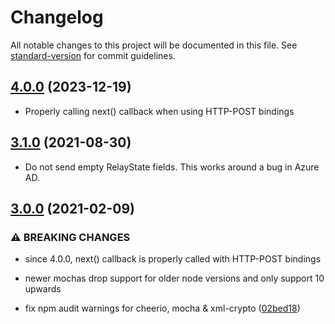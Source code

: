 # Changelog

All notable changes to this project will be documented in this file. See [standard-version](https://github.com/conventional-changelog/standard-version) for commit guidelines.

## [4.0.0](https://github.com/auth0/samlp-logout/compare/v3.1.0...v4.0.0) (2023-12-19)

- Properly calling next() callback when using HTTP-POST bindings

## [3.1.0](https://github.com/auth0/samlp-logout/compare/v3.0.0...v3.1.0) (2021-08-30)

- Do not send empty RelayState fields. This works around a bug in Azure AD.

## [3.0.0](https://github.com/auth0/samlp-logout/compare/v2.3.3...v3.0.0) (2021-02-09)

### ⚠ BREAKING CHANGES

- since 4.0.0, next() callback is properly called with HTTP-POST bindings

- newer mochas drop support for older node versions and only support 10 upwards

- fix npm audit warnings for cheerio, mocha & xml-crypto ([02bed18](https://github.com/auth0/samlp-logout/commit/02bed1893d44879e8a1ed306dd1d460df4d6554f))

